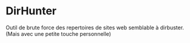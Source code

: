 # DirHunter
Outil de brute force des repertoires de sites web semblable à dirbuster. (Mais avec une petite touche personnelle)
